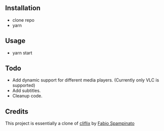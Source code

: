 ## Installation

- clone repo
- yarn

## Usage
- yarn start

## Todo
- Add dynamic support for different media players. (Currently only VLC is supported)
- Add subtitles.
- Cleanup code.

## Credits

This project is essentially a clone of [cliflix](https://github.com/fabiospampinato/cliflix) by [Fabio Spampinato](https://github.com/fabiospampinato)
